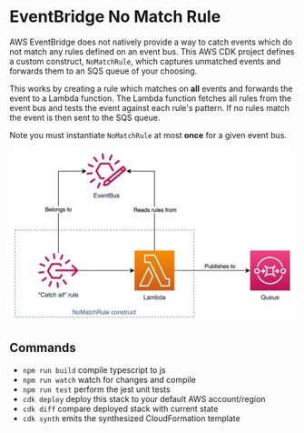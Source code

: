 # EventBridge No Match Rule

AWS EventBridge does not natively provide a way to catch events which do not match any rules defined on an event bus. This AWS CDK project defines a custom construct, `NoMatchRule`, which captures unmatched events and forwards them to an SQS queue of your choosing.

This works by creating a rule which matches on **all** events and forwards the event to a Lambda function. The Lambda function fetches all rules from the event bus and tests the event against each rule's pattern. If no rules match the event is then sent to the SQS queue.

Note you must instantiate `NoMatchRule` at most **once** for a given event bus.

![Architecture diagram](./diagram.png)

## Commands

- `npm run build` compile typescript to js
- `npm run watch` watch for changes and compile
- `npm run test` perform the jest unit tests
- `cdk deploy` deploy this stack to your default AWS account/region
- `cdk diff` compare deployed stack with current state
- `cdk synth` emits the synthesized CloudFormation template
